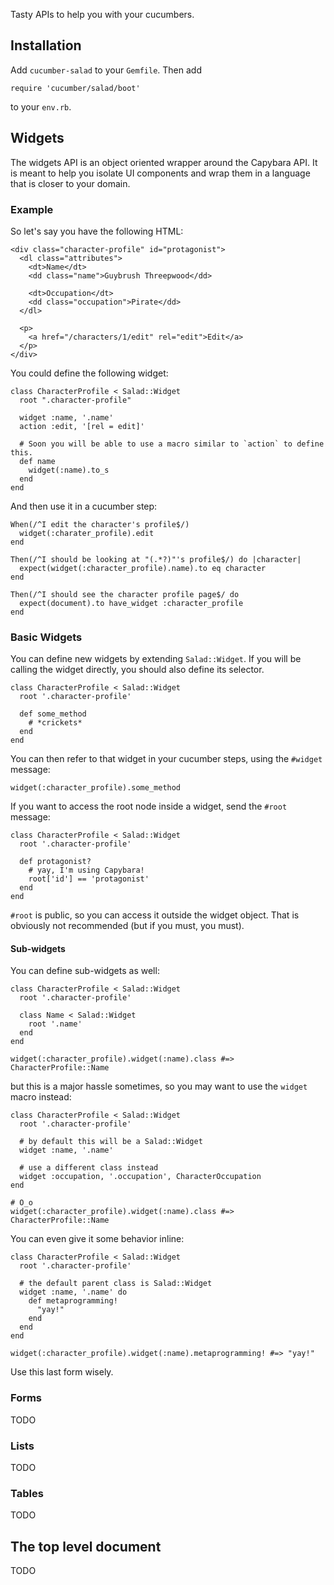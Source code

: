 Tasty APIs to help you with your cucumbers.

## Installation

Add `cucumber-salad` to your `Gemfile`. Then add

    require 'cucumber/salad/boot'

to your `env.rb`.

## Widgets

The widgets API is an object oriented wrapper around the Capybara API. It is
meant to help you isolate UI components and wrap them in a language that is
closer to your domain.

### Example

So let's say you have the following HTML:

    <div class="character-profile" id="protagonist">
      <dl class="attributes">
        <dt>Name</dt>
        <dd class="name">Guybrush Threepwood</dd>

        <dt>Occupation</dt>
        <dd class="occupation">Pirate</dd>
      </dl>

      <p>
        <a href="/characters/1/edit" rel="edit">Edit</a>
      </p>
    </div>

You could define the following widget:

    class CharacterProfile < Salad::Widget
      root ".character-profile"

      widget :name, '.name'
      action :edit, '[rel = edit]'

      # Soon you will be able to use a macro similar to `action` to define this.
      def name
        widget(:name).to_s
      end
    end

And then use it in a cucumber step:

    When(/^I edit the character's profile$/)
      widget(:charater_profile).edit
    end

    Then(/^I should be looking at "(.*?)"'s profile$/) do |character|
      expect(widget(:character_profile).name).to eq character
    end

    Then(/^I should see the character profile page$/ do
      expect(document).to have_widget :character_profile
    end

### Basic Widgets

You can define new widgets by extending `Salad::Widget`. If you will be calling
the widget directly, you should also define its selector.

    class CharacterProfile < Salad::Widget
      root '.character-profile'

      def some_method
        # *crickets*
      end
    end

You can then refer to that widget in your cucumber steps, using the `#widget`
message:

    widget(:character_profile).some_method

If you want to access the root node inside a widget, send the `#root` message:

    class CharacterProfile < Salad::Widget
      root '.character-profile'

      def protagonist?
        # yay, I'm using Capybara!
        root['id'] == 'protagonist'
      end
    end

`#root` is public, so you can access it outside the widget object. That is
obviously not recommended (but if you must, you must).

#### Sub-widgets

You can define sub-widgets as well:

    class CharacterProfile < Salad::Widget
      root '.character-profile'

      class Name < Salad::Widget
        root '.name'
      end
    end

    widget(:character_profile).widget(:name).class #=> CharacterProfile::Name

but this is a major hassle sometimes, so you may want to use the `widget` macro
instead:

    class CharacterProfile < Salad::Widget
      root '.character-profile'

      # by default this will be a Salad::Widget
      widget :name, '.name'

      # use a different class instead
      widget :occupation, '.occupation', CharacterOccupation
    end

    # O_o
    widget(:character_profile).widget(:name).class #=> CharacterProfile::Name

You can even give it some behavior inline:

    class CharacterProfile < Salad::Widget
      root '.character-profile'

      # the default parent class is Salad::Widget
      widget :name, '.name' do
        def metaprogramming!
          "yay!"
        end
      end
    end

    widget(:character_profile).widget(:name).metaprogramming! #=> "yay!"

Use this last form wisely.

### Forms

TODO

### Lists

TODO

### Tables

TODO

## The top level document

TODO
